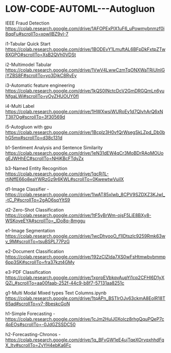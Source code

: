 # LOW-CODE-AUTOML---Autogluon

IEEE Fraud Detection
https://colab.research.google.com/drive/1AFOPExPlX1uF6_uPowmybnmzf0i8qqFu#scrollTo=xowIlBZ9vI-7

i1-Tabular Quick Start
https://colab.research.google.com/drive/1BODEvY1LmuftAL6BFpDkFxtpZTw8XGPO#scrollTo=XsB2QVh0VDSt

i2-Multimodel Tabular
https://colab.research.google.com/drive/1VwV4LwwCzmTqONXWaTRiUlnIGjYZBS8F#scrollTo=yo3DjkC8RyEy

i3-Automatic feature engineering
https://colab.research.google.com/drive/1kQS0INctcDcV2GmDRGQmLn6yuNfgaLWi#scrollTo=yOyZHUOUY0fI

i4-Multi Label
https://colab.research.google.com/drive/1HWXwsiWURoEy1d7QlvhArQ6xNT3lI7Og#scrollTo=3f30569d

i5-Autogluon with gpu
https://colab.research.google.com/drive/1Bcplz3H0vfQrWsegSkLZpd_Db0bhG5mx#scrollTo=d38c131d

b1-Sentiment Analysis and Sentence Similarity 
https://colab.research.google.com/drive/1eN31dEW4qCr3MoBDrRAoMOUogEJWHhEC#scrollTo=NHjKBcFTdyZx

b3-Named Entity Recognition
https://colab.research.google.com/drive/1qcRj1L-rtjNffE66o8eaYWRzGz9r6KWL#scrollTo=0KwewtwVuilX

d1-Image Classifier - 
https://colab.research.google.com/drive/1lwAT85xIwb_8CPV9SZDXZ3KJwI_-tC_P#scrollTo=2gAO6sqYltS9

d2-Zero-Shot Classification
https://colab.research.google.com/drive/1tF5yBrWm-ojsF5LiE8BXy8-WSKoyeEYA#scrollTo=_IDo8q-8mggu

e1-Image Segmentation https://colab.research.google.com/drive/1wcDhyooO_f1IDtszlc9259Rmk63wv_9M#scrollTo=tsuBSPL77PzG

e2-Document Classification
https://colab.research.google.com/drive/192zClZIda7XS0wFsHtmwbvbmmp6pp3SK#scrollTo=fra37kzt4GMy

e3-PDF Classification
https://colab.research.google.com/drive/1xprpEVbkqvAupYi1cp2CFHI6D1yXQZi_#scrollTo=aa00faab-252f-44c9-b8f7-57131aa8251c

g1-Multi Modal Mixed types Text Columns.ipynb https://colab.research.google.com/drive/1tqAPn_BSTIrOJv63ckmA8EolR18T65ad#scrollTo=v7-8beskcGoN

h1-Simple Forecasting -
https://colab.research.google.com/drive/1cJm2HulJ0Xolcz8rhgQquPQeP7c4pEOs#scrollTo=-0JdGZSSDC50

h2-Forecasting-Chronos - 
https://colab.research.google.com/drive/1q_BFvGW1eE4ujTqeXOrvqxhhdFqX_Itv#scrollTo=ZyYH4ebKa6Fc

